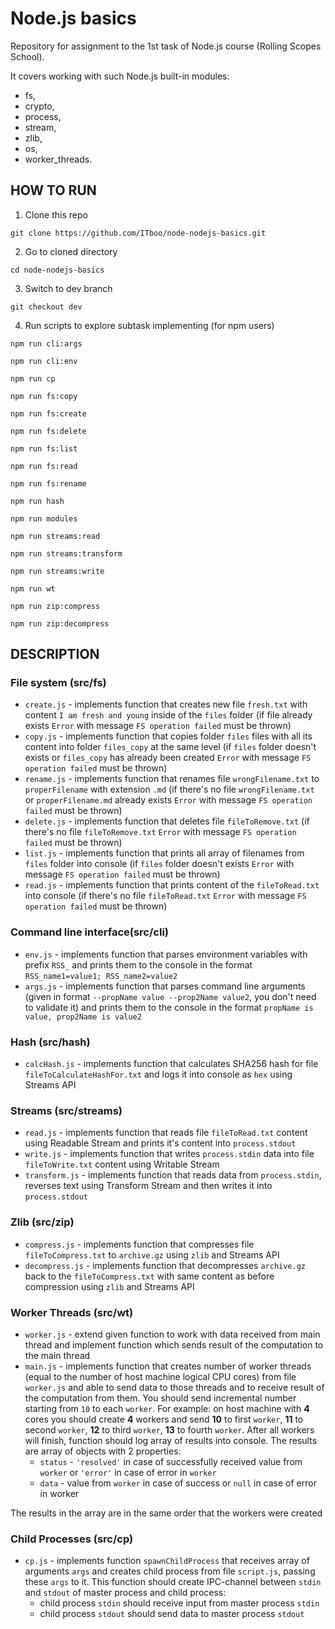 # Node.js basics

Repository for assignment to the 1st task of Node.js course (Rolling Scopes School).

It covers working with such Node.js built-in modules:

- fs,
- crypto,
- process,
- stream,
- zlib,
- os,
- worker_threads.

## HOW TO RUN

1. Clone this repo

`git clone https://github.com/ITboo/node-nodejs-basics.git`

2. Go to cloned directory

`cd node-nodejs-basics`

3. Switch to dev branch

`git checkout dev`

4. Run scripts to explore subtask implementing
(for npm users)

`npm run cli:args`

`npm run cli:env`

`npm run cp`

`npm run fs:copy`

`npm run fs:create`

`npm run fs:delete`

`npm run fs:list`

`npm run fs:read`

`npm run fs:rename`

`npm run hash`

`npm run modules`

`npm run streams:read`

`npm run streams:transform`

`npm run streams:write`

`npm run wt`

`npm run zip:compress`

`npm run zip:decompress`

## DESCRIPTION

### File system (src/fs)

- `create.js` - implements function that creates new file `fresh.txt` with content `I am fresh and young` inside of the `files` folder (if file already exists `Error` with message `FS operation failed` must be thrown)
- `copy.js` - implements function that copies folder `files` files with all its content into folder `files_copy` at the same level (if `files` folder doesn't exists or `files_copy` has already been created `Error` with message `FS operation failed` must be thrown)
- `rename.js` - implements function that renames file `wrongFilename.txt` to `properFilename` with extension `.md` (if there's no file `wrongFilename.txt` or `properFilename.md` already exists `Error` with message `FS operation failed` must be thrown)
- `delete.js` - implements function that deletes file `fileToRemove.txt` (if there's no file `fileToRemove.txt` `Error` with message `FS operation failed` must be thrown)
- `list.js` - implements function that prints all array of filenames from `files` folder into console (if `files` folder doesn't exists `Error` with message `FS operation failed` must be thrown)
- `read.js` - implements function that prints content of the `fileToRead.txt` into console (if there's no file `fileToRead.txt` `Error` with message `FS operation failed` must be thrown)

### Command line interface(src/cli)

- `env.js` - implements function that parses environment variables with prefix `RSS_` and prints them to the console in the format `RSS_name1=value1; RSS_name2=value2`
- `args.js` - implements function that parses command line arguments (given in format `--propName value --prop2Name value2`, you don't need to validate it) and prints them to the console in the format `propName is value, prop2Name is value2`

### Hash (src/hash)

- `calcHash.js` - implements function that calculates SHA256 hash for file `fileToCalculateHashFor.txt` and logs it into console as `hex` using Streams API

### Streams (src/streams)

- `read.js` - implements function that reads file `fileToRead.txt` content using Readable Stream and prints it's content into `process.stdout`
- `write.js` - implements function that writes `process.stdin` data into file `fileToWrite.txt` content using Writable Stream
- `transform.js` - implements function that reads data from `process.stdin`, reverses text using Transform Stream and then writes it into `process.stdout`

### Zlib (src/zip)

- `compress.js` - implements function that compresses file `fileToCompress.txt` to `archive.gz` using `zlib` and Streams API
- `decompress.js` - implements function that decompresses `archive.gz` back to the `fileToCompress.txt` with same content as before compression using `zlib` and Streams API

### Worker Threads (src/wt)

- `worker.js` - extend given function to work with data received from main thread and implement function which sends result of the computation to the main thread
- `main.js` - implements function that creates number of worker threads (equal to the number of host machine logical CPU cores) from file `worker.js` and able to send data to those threads and to receive result of the computation from them. You should send incremental number starting from `10` to each `worker`. For example: on host machine with **4** cores you should create **4** workers and send **10** to first `worker`, **11** to second `worker`, **12** to third `worker`, **13** to fourth `worker`. After all workers will finish, function should log array of results into console. The results are array of objects with 2 properties:
  - `status` - `'resolved'` in case of successfully received value from `worker` or `'error'` in case of error in `worker`
  - `data` - value from `worker` in case of success or `null` in case of error in worker

The results in the array are in the same order that the workers were created

### Child Processes (src/cp)

- `cp.js` - implements function `spawnChildProcess` that receives array of arguments `args` and creates child process from file `script.js`, passing these `args` to it. This function should create IPC-channel between `stdin` and `stdout` of master process and child process:
  - child process `stdin` should receive input from master process `stdin`
  - child process `stdout` should send data to master process `stdout`
